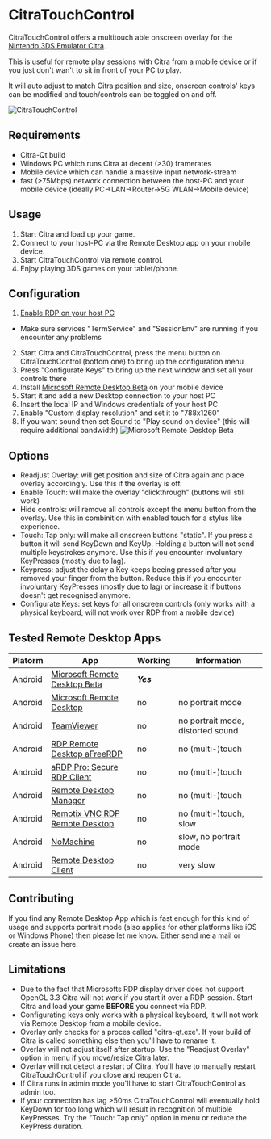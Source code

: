 # CitraTouchControl #

CitraTouchControl offers a multitouch able onscreen overlay for the [Nintendo 3DS Emulator Citra](https://github.com/citra-emu/citra).

This is useful for remote play sessions with Citra from a mobile device or if you just don't wan't to sit in front of your PC to play. 

It will auto adjust to match Citra position and size, onscreen controls' keys can be modified and touch/controls can be toggled on and off.

![CitraTouchControl](https://i.imgur.com/u38o2VN.png)
## Requirements ##
* Citra-Qt build
* Windows PC which runs Citra at decent (>30) framerates
* Mobile device which can handle a massive input network-stream
* fast (>75Mbps) network connection between the host-PC and your mobile device (ideally PC->LAN->Router->5G WLAN->Mobile device)


## Usage ##
1. Start Citra and load up your game.
2. Connect to your host-PC via the Remote Desktop app on your mobile device.
3. Start CitraTouchControl via remote control.
4. Enjoy playing 3DS games on your tablet/phone.


## Configuration ##
1. [Enable RDP on your host PC](http://www.howtogeek.com/howto/windows-vista/turn-on-remote-desktop-in-windows-vista/)
  * Make sure services "TermService" and "SessionEnv" are running if you encounter any problems
2. Start Citra and CitraTouchControl, press the menu button on CitraTouchControl (bottom one) to bring up the configuration menu
  1. Press "Configurate Keys" to bring up the next window and set all your controls there
3. Install [Microsoft Remote Desktop Beta](https://play.google.com/store/apps/details?id=com.microsoft.rdc.android.beta) on your mobile device
4. Start it and add a new Desktop connection to your host PC
  1. Insert the local IP and Windows credentials of your host PC
  2. Enable "Custom display resolution" and set it to "788x1260"
  3. If you want sound then set Sound to "Play sound on device" (this will require additional bandwidth)
![Microsoft Remote Desktop Beta](https://i.imgur.com/0RPYSDD.png)


## Options ##
* Readjust Overlay: will get position and size of Citra again and place overlay accordingly. Use this if the overlay is off.
* Enable Touch: will make the overlay "clickthrough" (buttons will still work)
* Hide controls: will remove all controls except the menu button from the overlay. Use this in combinition with enabled touch for a stylus like experience.
* Touch: Tap only: will make all onscreen buttons "static". If you press a button it will send KeyDown and KeyUp. Holding a button will not send multiple keystrokes anymore. Use this if you encounter involuntary KeyPresses (mostly due to lag).
* Keypress: adjust the delay a Key keeps beeing pressed after you removed your finger from the button. Reduce this if you encounter involuntary KeyPresses (mostly due to lag) or increase it if buttons doesn't get recognised anymore.
* Configurate Keys: set keys for all onscreen controls (only works with a physical keyboard, will not work over RDP from a mobile device)


## Tested Remote Desktop Apps ##
| Platorm | App | Working | Information |
| ------------- | ------------- | ------------- | ------------- |
| Android | [Microsoft Remote Desktop Beta](https://play.google.com/store/apps/details?id=com.microsoft.rdc.android.beta) | **_Yes_** |
| Android | [Microsoft Remote Desktop](https://play.google.com/store/apps/details?id=com.microsoft.rdc.android) | no | no portrait mode |
| Android | [TeamViewer](https://play.google.com/store/apps/details?id=com.teamviewer.teamviewer.market.mobile) | no | no portrait mode, distorted sound |
| Android | [RDP Remote Desktop aFreeRDP](https://play.google.com/store/apps/details?id=com.freerdp.afreerdp) | no | no (multi-)touch |
| Android | [aRDP Pro: Secure RDP Client](https://play.google.com/store/apps/details?id=com.iiordanov.aRDP) | no | no (multi-)touch |
| Android | [Remote Desktop Manager](https://play.google.com/store/apps/details?id=com.devolutions.remotedesktopmanager) | no | no (multi-)touch |
| Android | [Remotix VNC RDP Remote Desktop](https://play.google.com/store/apps/details?id=com.nulana.android.remotix) | no | no (multi-)touch, slow |
| Android | [NoMachine](https://play.google.com/store/apps/details?id=com.nomachine.nxplayer) | no | slow, no portrait mode |
| Android | [Remote Desktop Client](https://play.google.com/store/apps/details?id=com.xtralogic.android.rdpclient) | no  | very slow |


## Contributing ##
If you find any Remote Desktop App which is fast enough for this kind of usage and supports portrait mode (also applies for other platforms like iOS or Windows Phone) then please let me know. Either send me a mail or create an issue here.


## Limitations ##
* Due to the fact that Microsofts RDP display driver does not support OpenGL 3.3 Citra will not work if you start it over a RDP-session. Start Citra and load your game **BEFORE** you connect via RDP.
* Configurating keys only works with a physical keyboard, it will not work via Remote Desktop from a mobile device.
* Overlay only checks for a proces called "citra-qt.exe". If your build of Citra is called something else then you'll have to rename it.
* Overlay will not adjust itself after startup. Use the "Readjust Overlay" option in menu if you move/resize Citra later.
* Overlay will not detect a restart of Citra. You'll have to manually restart CitraTouchControl if you close and reopen Citra.
* If Citra runs in admin mode you'll have to start CitraTouchControl as admin too.
* If your connection has lag >50ms CitraTouchControl will eventually hold KeyDown for too long which will result in recognition of multiple KeyPresses. Try the "Touch: Tap only" option in menu or reduce the KeyPress duration.
